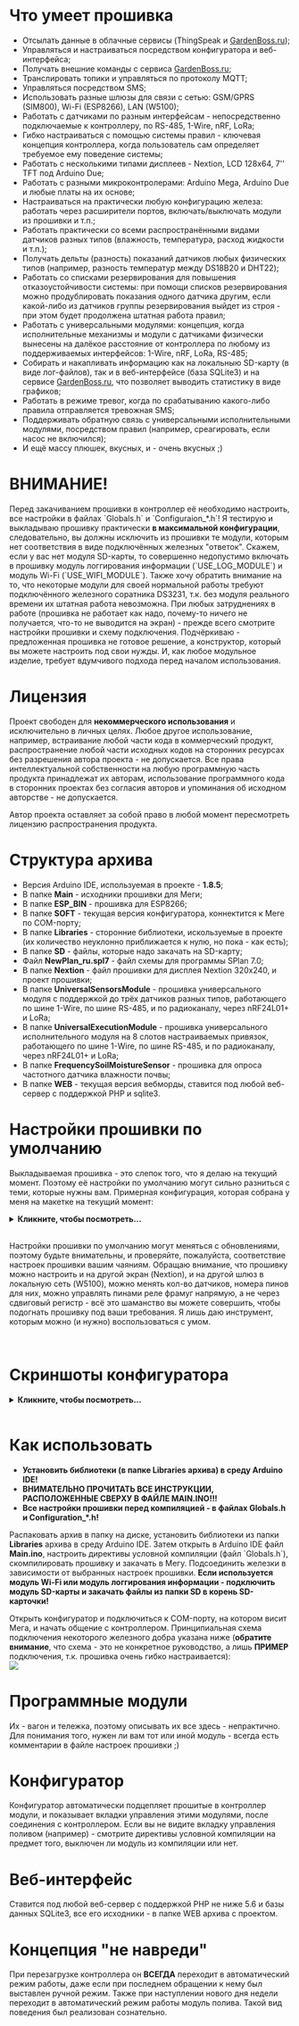 <h1>Что умеет прошивка</h1>
<p>
 <ul>
  <li>Отсылать данные в облачные сервисы (ThingSpeak и <a href="http://gardenboss.ru" target="_blank">GardenBoss.ru</a>);</li>
  <li>Управляться и настраиваться посредством конфигуратора и веб-интерфейса;</li>
  <li>Получать внешние команды с сервиса <a href="http://gardenboss.ru" target="_blank">GardenBoss.ru</a>;</li>
  <li>Транслировать топики и управляться по протоколу MQTT;</li>
  <li>Управляться посредством SMS;</li>
  <li>Использовать разные шлюзы для связи с сетью: GSM/GPRS (SIM800), Wi-Fi (ESP8266), LAN (W5100);</li>
  <li>Работать с датчиками по разным интерфейсам - непосредственно подключаемые к контроллеру, по RS-485, 1-Wire, nRF, LoRa;</li>
  <li>Гибко настраиваться с помощью системы правил - ключевая концепция контроллера, когда пользователь сам определяет требуемое ему поведение системы;</li>
  <li>Работать с несколькими типами дисплеев - Nextion, LCD 128x64, 7'' TFT под Arduino Due;</li>
  <li>Работать с разными микроконтролерами: Arduino Mega, Arduino Due и любые платы на их основе;</li>
  <li>Настраиваться на практически любую конфигурацию железа: работать через расширители портов, включать/выключать модули из прошивки и т.п.;</li>
  <li>Работать практически со всеми распространёнными видами датчиков разных типов (влажность, температура, расход жидкости и т.п.);</li>
  <li>Получать дельты (разность) показаний датчиков любых физических типов (например, разность температур между DS18B20 и DHT22);</li>
  <li>Работать со списками резервирования для повышения отказоустойчивости системы: при помощи списков резервирования можно продублировать показания одного датчика другим, если какой-либо из датчиков группы резервирования выйдет из строя - при этом будет продолжена штатная работа правил;</li>
  <li>Работать с универсальными модулями: концепция, когда исполнительные механизмы и модули с датчиками физически вынесены на далёкое расстояние от контроллера по любому из поддерживаемых интерфейсов: 1-Wire, nRF, LoRa, RS-485;</li>
  <li>Собирать и накапливать информацию как на локальныю SD-карту (в виде лог-файлов), так и в веб-интерфейсе (база SQLite3) и на сервисе <a href="http://gardenboss.ru" target="_blank">GardenBoss.ru</a>, что позволяет выводить статистику в виде графиков;</li>
<li>Работать в режиме тревог, когда по срабатыванию какого-либо правила отправляется тревожная SMS;</li>
<li>Поддерживать обратную связь с универсальными исполнительными модулями, посредством правил (например, среагировать, если насос не включился);</li>
  <li>И ещё массу плюшек, вкусных, и - очень вкусных ;)</li>
 </ul>
 
<h1>ВНИМАНИЕ!</h1>
Перед закачиванием прошивки в контроллер её необходимо настроить, все настройки в файлах `Globals.h` и `Configuraion_*.h`! Я тестирую и выкладываю прошивку практически <b>в максимальной конфигурации</b>, следовательно, вы должны исключить из прошивки те модули, которым нет соответствия в виде подключённых железных "ответок". Скажем, если у вас нет модуля SD-карты, то совершенно недопустимо включать в прошивку модуль логгирования информации (`USE_LOG_MODULE`) и модуль Wi-Fi (`USE_WIFI_MODULE`). Также хочу обратить внимание на то, что некоторые модули для своей нормальной работы требуют подключённого железного соратника DS3231, т.к. без модуля реального времени их штатная работа невозможна. При любых затруднениях в работе (прошивка не работает как надо, почему-то ничего не получается, что-то не выводится на экран) - прежде всего смотрите настройки прошивки и схему подключения. Подчёркиваю - предложенная прошивка не готовое решение, а конструктор, который вы можете настроить под свои нужды. И, как любое модульное изделие, требует вдумчивого подхода перед началом использования.
<p>
<h1>Лицензия</h1>
Проект свободен для <b>некоммерческого использования</b> и исключительно в личных целях. Любое другое использование, например, встраивание любой части кода в коммерческий продукт, распространение любой части исходных кодов на сторонних ресурсах без разрешения автора проекта - не допускается. Все права интеллектуальной собственности на любую программную часть продукта принадлежат их авторам, использование программного кода в сторонних проектах без согласия авторов и упоминания об исходном авторстве - не допускается.

Автор проекта оставляет за собой право в любой момент пересмотреть лицензию распространения продукта.

<h1>Структура архива</h1>
<ul>
<li>Версия Arduino IDE, используемая в проекте - <b>1.8.5</b>;</li>
<li>В папке <b>Main</b> - исходники прошивки для Меги;</li>
<li>В папке <b>ESP_BIN</b> - прошивка для ESP8266;</li>
<li>В папке <b>SOFT</b> - текущая версия конфигуратора, коннектится к Меге по COM-порту;</li>
<li>В папке <b>Libraries</b> - сторонние библиотеки, искользуемые в проекте (их количество неуклонно приближается к нулю, но пока - как есть);</li>
<li>В папке <b>SD</b> - файлы, которые надо закачать на SD-карту;</li>
<li>Файл <b>NewPlan_ru.spl7</b> - файл схемы для программы SPlan 7.0;</li>
<li>В папке <b>Nextion</b> - файл прошивки для дисплея Nextion 320x240, и проект прошивки;</li>
<li>В папке <b>UniversalSensorsModule</b> - прошивка универсального модуля с поддержкой до трёх датчиков разных типов, работающего по шине 1-Wire, по шине RS-485, и по радиоканалу, через nRF24L01+ и LoRa;</li>
<li>В папке <b>UniversalExecutionModule</b> - прошивка универсального исполнительного модуля на 8 слотов настраиваемых привязок, работающего по шине 1-Wire, по шине RS-485, и по радиоканалу, через nRF24L01+ и LoRa;</li>
<li>В папке <b>FrequencySoilMoistureSensor</b> - прошивка для опроса частотного датчика влажности почвы;</li>
<li>В папке <b>WEB</b> - текущая версия вебморды, ставится под любой веб-сервер с поддержкой PHP и sqlite3.</li>
</ul>

<h1>Настройки прошивки по умолчанию</h1>

Выкладываемая прошивка - это слепок того, что я делаю на текущий момент. Поэтому её настройки по умолчанию могут сильно разниться с теми, которые нужны вам. Примерная конфигурация, которая собрана у меня на макетке на текущий момент:

<details> 
<summary><b>Кликните, чтобы посмотреть...</b><br/><br/></summary>

  * `USE_UNIVERSAL_SENSORS` - модуль поддержки универсальных модулей (в разработке, подключен эмулятор на Uno);
  * `USE_UNI_NEXTION_MODULE` - модуль поддержки дисплея Nextion по шине 1-Wire;
  * `USE_DS3231_REALTIME_CLOCK` - подключён модуль часов реального времени DS3231;
  * `USE_TEMP_SENSORS` - модуль хранения информации о температуре и управления фрамугами, подключены DS18B20 и восьмиканальный модуль реле;
  * `USE_WINDOWS_SHIFT_REGISTER` - управление фрамугами идёт через сдвиговый регистр 74HC595;
  * `USE_WATERING_MODULE` - модуль управления поливом, подключен железный модуль реле на два канала;
  * `USE_LUMINOSITY_MODULE` - модуль досветки, подключёны два датчика BH1750, требуется железный модуль реле на один канал;
  * `USE_HUMIDITY_MODULE` - модуль влажности, подключены DHT22 и Si7021;
  * `USE_SOIL_MOISTURE_MODULE` - модуль влажности почвы, пока подключён китайский влагомер;
  * `USE_LOG_MODULE` - модуль логгирования информации, подключен железный SD-модуль;
  * `USE_TIMER_MODULE` - модуль таймеров (4 таймера периодических операций);
  * `USE_RESERVATION_MODULE` - модуль резервирования показаний датчиков (когда датчики одной группы дублируют друг друга);
  * `USE_WATERFLOW_MODULE` - модуль расхода воды, подключён китайский расходомер;
  * `USE_WIFI_MODULE` - модуль доступа по WI-FI, подключена ESP8266, требует подключение SD-модуля;
  * `USE_LCD_MODULE` - модуль экрана, подключён графический LCD 128x64 на контроллере ST7920, а также тактовая кнопка и энкодер;
  * Определено ещё кучу всяких `USE_*`, поэтому, прошу вас - будьте внимательны с настройками прошивки, ибо перечислять их здесь все - анрил полный;
  * Конвертеры уровней, DC-DC-преобразователи - подключены там, где это требуется;
  * Подключён SIM800L, директива `USE_SMS_MODULE` раскомментирована;
  * Модули реле у меня включаются по низкому уровню;
  * К Меге у меня подключен как минимум один универсальный модуль, для тестирования работы по 1-Wire и RS-485.
</details>

Настройки прошивки по умолчанию могут меняться с обновлениями, поэтому будьте внимательны, и проверяйте, пожалуйста,
соответствие настроек прошивки вашим чаяниям. Обращаю внимание, что прошивку можно настроить и на другой экран (Nextion), и
на другой шлюз в локальную сеть (W5100), можно менять кол-во датчиков, номера пинов для них, можно управлять пинами реле фрамуг 
напрямую, а не через сдвиговый регистр - всё это шаманство вы можете совершить, чтобы подогнать прошивку под ваши требования. Я 
лишь даю инструмент, которым можно (и нужно) воспользоваться с умом.

<br/>
<h1>Скриншоты конфигуратора</h1>

<details> 
<summary><b>Кликните, чтобы посмотреть...</b><br/><br/></summary>
  
<img src="screen1.png" hspace='10'/>
<img src="screen2.png" hspace='10'/>
<img src="screen3.png" hspace='10'/>
<img src="screen4.png" hspace='10'/>
<img src="screen5.png" hspace='10'/>
<img src="screen6.png" hspace='10'/>
<img src="screen7.png" hspace='10'/>
<img src="screen8.png" hspace='10'/>
<img src="screen9.png" hspace='10'/>
<img src="screen10.png" hspace='10'/>
<img src="screen11.png" hspace='10'/>
<img src="screen12.png" hspace='10'/>
<img src="screen13.png" hspace='10'/>
<img src="screen14.png" hspace='10'/>
<img src="screen15.png" hspace='10'/>
<img src="screen16.png" hspace='10'/>

</details>

<p>
<h1>Как использовать</h1>
<ul>
<li><b>Установить библиотеки (в папке Libraries архива) в среду Arduino IDE!</b></li>
<li><b>ВНИМАТЕЛЬНО ПРОЧИТАТЬ ВСЕ ИНСТРУКЦИИ, РАСПОЛОЖЕННЫЕ СВЕРХУ В ФАЙЛЕ MAIN.INO!!!</b></li>
<li><b>Все настройки прошивки перед компиляцией - в файлах Globals.h и Configuration_*.h!</b></li>
</ul>
<p>
Распаковать архив в папку на диске, установить библиотеки из папки <b>Libraries</b> архива в среду Arduino IDE. Затем открыть в Arduino IDE файл <b>Main.ino</b>, настроить директивы условной компиляции (файл `Globals.h`), скомпилировать прошивку и закачать в Мегу. Подсоединить железки в зависимости от выбранных настроек прошивки. <b>Если используется модуль Wi-Fi или модуль логгирования информации - подключить модуль SD-карты и закачать файлы из папки SD в корень SD-карточки!</b>
<p>
Открыть конфигуратор и подключиться к COM-порту, на котором висит Мега, и начать общение с контроллером. Принципиальная схема подключения некоторого железного добра указана ниже (<b>обратите внимание</b>, что схема - это не конкретное руководство, а лишь <b>ПРИМЕР</b> подключения, т.к. прошивка очень гибко настраивается):<br/>
<img src="plan.png"/>

<h1>Программные модули</h1>

Их - вагон и тележка, поэтому описывать их все здесь - непрактично. Для понимания того, нужен ли вам тот или иной модуль - всегда есть комментарии в файле настроек прошивки ;)

<h1>Конфигуратор</h1>

Конфигуратор автоматически подцепляет прошитые в контроллер модули, и показывает вкладки управления этими модулями, после соединения с контроллером. Если вы не видите вкладку управления поливом (например) - смотрите директивы условной компиляции на предмет того, выключен ли модуль из компиляции или нет. 
<p>

<h1>Веб-интерфейс</h1>

Ставится под любой веб-сервер с поддержкой PHP не ниже 5.6 и базы данных SQLite3, все его исходники - в папке WEB архива с проектом.

<h1>Концепция "не навреди"</h1>

При перезагрузке контроллера он <b>ВСЕГДА</b> переходит в автоматический режим работы, даже если при последнем обращении к нему был выставлен ручной режим. Также при наступлении нового дня недели переходит в автоматический режим работы модуль полива. Такой вид поведения был реализован сознательно.
